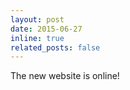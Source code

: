 ```yaml
---
layout: post
date: 2015-06-27
inline: true
related_posts: false
---
```


The new website is online!
